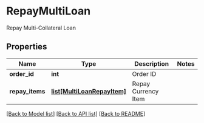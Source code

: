 # RepayMultiLoan

Repay Multi-Collateral Loan
## Properties
Name | Type | Description | Notes
------------ | ------------- | ------------- | -------------
**order_id** | **int** | Order ID | 
**repay_items** | [**list[MultiLoanRepayItem]**](MultiLoanRepayItem.md) | Repay Currency Item | 

[[Back to Model list]](../README.md#documentation-for-models) [[Back to API list]](../README.md#documentation-for-api-endpoints) [[Back to README]](../README.md)


